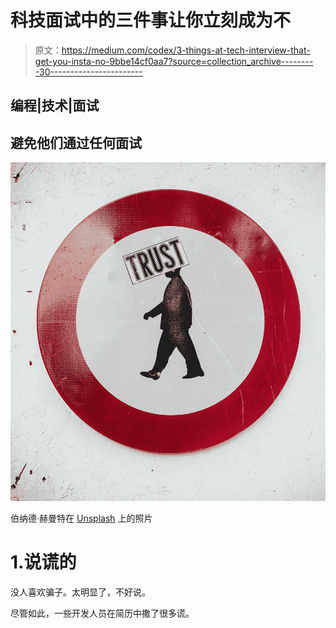 # 科技面试中的三件事让你立刻成为不

> 原文：<https://medium.com/codex/3-things-at-tech-interview-that-get-you-insta-no-9bbe14cf0aa7?source=collection_archive---------30----------------------->

## 编程|技术|面试

## 避免他们通过任何面试

![](img/6342d5819a03a0100609cd7e7d72c9d4.png)

伯纳德·赫曼特在 [Unsplash](https://unsplash.com?utm_source=medium&utm_medium=referral) 上的照片

# 1.说谎的

没人喜欢骗子。太明显了，不好说。

尽管如此，一些开发人员在简历中撒了很多谎。